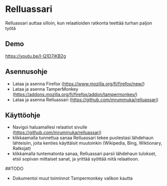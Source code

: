 # Relluassari
Relluassari auttaa silloin, kun relaatioiden ratkonta teettää turhan paljon työtä

## Demo
https://youtu.be/I-Q1D7iKB2g

## Asennusohje
* Lataa ja asenna Firefox (https://www.mozilla.org/fi/firefox/new/)
* Lataa ja asenna TamperMonkey (https://addons.mozilla.org/fi/firefox/addon/tampermonkey/)
* Lataa ja asenna Relluassari (https://github.com/mrummuka/relluassari)

## Käyttöohje
* Navigoi haluamallesi relaatiot sivulle (https://github.com/mrummuka/relluassari)
* klikkaamalla tunnettua sanaa Relluassari tekee puolestasi lähdehaun lähteisiin, joita kenties käyttäisit muutoinkin (Wikipedia, Bing, Wiktionary, Ratkojat)
* klikkamalla tuntematonta sanaa, Relluassari parsii lähdehaun tulokset, etsii sopivan mittaiset sanat, ja yrittää syöttää niitä relaatioon.

##TODO
* Dokumentoi muut toiminnot Tampermonkey valikon kautta
